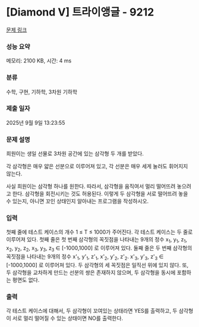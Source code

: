 # [Diamond V] 트라이앵글 - 9212 

[문제 링크](https://www.acmicpc.net/problem/9212) 

### 성능 요약

메모리: 2100 KB, 시간: 4 ms

### 분류

수학, 구현, 기하학, 3차원 기하학

### 제출 일자

2025년 9월 9일 13:23:55

### 문제 설명

<p>희원이는 생일 선물로 3차원 공간에 있는 삼각형 두 개를 받았다.</p>

<p>각 삼각형은 매우 얇은 선분으로 이루어져 있고, 각 선분은 매우 세게 눌러도 휘어지지 않는다.</p>

<p>사실 희원이는 삼각형 하나를 원한다. 따라서, 삼각형을 움직여서 멀리 떨어뜨려 놓으려고 한다. 삼각형을 회전시키는 것도 허용된다. 이렇게 두 삼각형을 서로 떨어뜨려 놓을 수 있는지, 아니면 꼬인 상태인지 알아내는 프로그램을 작성하시오.</p>

### 입력 

 <p>첫째 줄에 테스트 케이스의 개수 1 ≤ T ≤ 1000가 주어진다. 각 테스트 케이스는 두 줄로 이루어져 있다. 첫째 줄은 첫 번째 삼각형의 꼭짓점을 나타내는 9개의 정수 x<sub>1</sub>, y<sub>1</sub>, z<sub>1</sub>, x<sub>2</sub>, y<sub>2</sub>, z<sub>2</sub>, x<sub>3</sub>, y<sub>3</sub>, z<sub>3</sub> ∈ [-1000,1000] 로 이루어져 있다. 둘째 줄은 두 번째 삼각형의 꼭짓점을 나타내는 9개의 정수 x'<sub>1</sub>, y'<sub>1</sub>, z'<sub>1</sub>, x'<sub>2</sub>, y'<sub>2</sub>, z'<sub>2</sub>. x'<sub>3</sub>, y'<sub>3</sub>, z'<sub>3</sub> ∈ [-1000,1000] 로 이루어져 있다. 두 삼각형의 세 꼭짓점은 일직선 위에 있지 않다. 또, 두 삼각형을 교차하게 만드는 선분의 쌍은 존재하지 않으며, 두 삼각형을 동시에 포함하는 평면도 없다. </p>

### 출력 

 <p>각 테스트 케이스에 대해서, 두 삼각형이 꼬여있는 상태라면 YES를 출력하고, 두 삼각형이 서로 멀리 떨어질 수 있는 상태이면 NO를 출력한다.</p>

